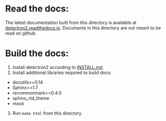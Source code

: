 # Read the docs:

The latest documentation built from this directory is available at [detectron2.readthedocs.io](https://detectron2.readthedocs.io/).
Documents in this directory are not meant to be read on github.

# Build the docs:

1. Install detectron2 according to [INSTALL.md](INSTALL.md).
2. Install additional libraries required to build docs:
  - docutils>=0.14
  - Sphinx>=1.7
  - recommonmark==0.4.0
  - sphinx_rtd_theme
  - mock

3. Run `make html` from this directory.
